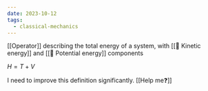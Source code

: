 ```yaml
---
date: 2023-10-12
tags:
  - classical-mechanics
---
```

[[Operator]] describing the total energy of a system, with [[📘 Kinetic energy]] and [[📘 Potential energy]] components

$H = T + V$

I need to improve this definition significantly. [[Help me❓]]